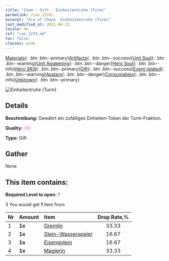 ```yaml
---
title: "Item - Gift - Einheitentruhe (Turm)"
permalink: /con_1274/
excerpt: "Era of Chaos  Einheitentruhe (Turm)"
last_modified_at: 2021-04-23
locale: de
ref: "con_1274.md"
toc: false
classes: wide
---
```

 [Materials](/ItemsDE/){: .btn .btn--primary}[Artifacts](/ItemsDE/Artifacts/){: .btn .btn--success}[Unit Soul](/ItemsDE/UnitSoul/){: .btn .btn--warning}[Unit Awakening](/ItemsDE/UnitAwakening/){: .btn .btn--danger}[Hero Soul](/ItemsDE/HeroSoul/){: .btn .btn--info}[Hero SKill](/ItemsDE/HeroSkill/){: .btn .btn--primary}[Gift](/ItemsDE/Gift/){: .btn .btn--success}[Event related](/ItemsDE/Events/){: .btn .btn--warning}[Avatars](/ItemsDE/Avatars/){: .btn .btn--danger}[Consumables](/ItemsDE/Consumables/){: .btn .btn--info}[Unknown](/ItemsDE/Unknown/){: .btn .btn--primary}

 ![Einheitentruhe (Turm)](/images/t/i_904006.png)

## Details
 **Beschreibung:** Gewährt ein zufälliges Einheiten-Token der Turm-Fraktion.

 **Quality:** <span style="color: #DA70D6">OK</span>

 **Type:** Gift

## Gather

  None

## This item contains:

 **Required Level to open:** 1

 3 You would get **1** item  from:

  | Nr | Amount |     Item    | Drop Rate,% |
  |:---|:-------|:------------|:---------:|
  | 1 |  **1x** | [Gremlin](/ItemsDE/unt_235/) | 33.33 | 
  | 2 |  **1x** | [Stein-Wasserspeier](/ItemsDE/unt_236/) | 16.67 | 
  | 3 |  **1x** | [Eisengolem](/ItemsDE/unt_237/) | 16.67 | 
  | 4 |  **1x** | [Magierin](/ItemsDE/unt_238/) | 33.33 | 
